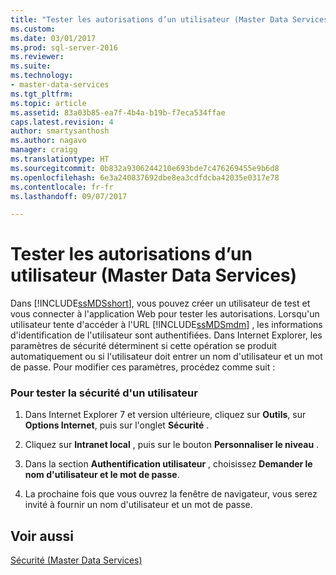 ```yaml
---
title: "Tester les autorisations d’un utilisateur (Master Data Services) | Microsoft Docs"
ms.custom: 
ms.date: 03/01/2017
ms.prod: sql-server-2016
ms.reviewer: 
ms.suite: 
ms.technology:
- master-data-services
ms.tgt_pltfrm: 
ms.topic: article
ms.assetid: 83a03b85-ea7f-4b4a-b19b-f7eca534ffae
caps.latest.revision: 4
author: smartysanthosh
ms.author: nagavo
manager: craigg
ms.translationtype: HT
ms.sourcegitcommit: 0b832a9306244210e693bde7c476269455e9b6d8
ms.openlocfilehash: 6e3a240837692dbe8ea3cdfdcba42035e0317e78
ms.contentlocale: fr-fr
ms.lasthandoff: 09/07/2017

---
```

# <a name="test-a-user39s-permissions-master-data-services"></a>Tester les autorisations d’un utilisateur (Master Data Services)
  Dans [!INCLUDE[ssMDSshort](../includes/ssmdsshort-md.md)], vous pouvez créer un utilisateur de test et vous connecter à l'application Web pour tester les autorisations. Lorsqu'un utilisateur tente d'accéder à l'URL [!INCLUDE[ssMDSmdm](../includes/ssmdsmdm-md.md)] , les informations d'identification de l'utilisateur sont authentifiées. Dans Internet Explorer, les paramètres de sécurité déterminent si cette opération se produit automatiquement ou si l'utilisateur doit entrer un nom d'utilisateur et un mot de passe. Pour modifier ces paramètres, procédez comme suit :  
  
### <a name="to-test-a-users-security"></a>Pour tester la sécurité d'un utilisateur  
  
1.  Dans Internet Explorer 7 et version ultérieure, cliquez sur **Outils**, sur **Options Internet**, puis sur l'onglet **Sécurité** .  
  
2.  Cliquez sur **Intranet local** , puis sur le bouton **Personnaliser le niveau** .  
  
3.  Dans la section **Authentification utilisateur** , choisissez **Demander le nom d'utilisateur et le mot de passe**.  
  
4.  La prochaine fois que vous ouvrez la fenêtre de navigateur, vous serez invité à fournir un nom d'utilisateur et un mot de passe.  
  
## <a name="see-also"></a>Voir aussi  
 [Sécurité &#40;Master Data Services&#41;](../master-data-services/security-master-data-services.md)  
  
  
